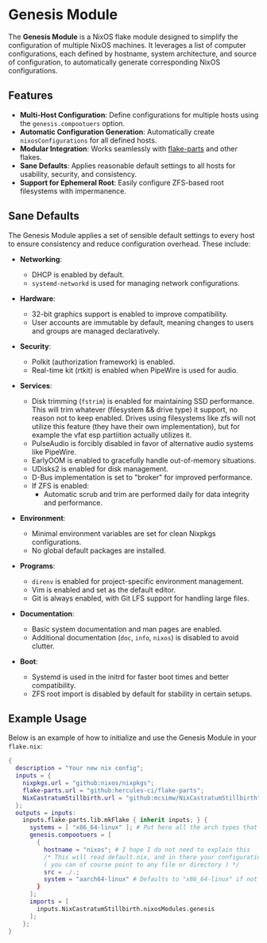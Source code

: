 # Genesis Module

The **Genesis Module** is a NixOS flake module designed to simplify the configuration of multiple NixOS machines. It leverages a list of computer configurations, each defined by hostname, system architecture, and source of configuration, to automatically generate corresponding NixOS configurations.

## Features

- **Multi-Host Configuration**: Define configurations for multiple hosts using the `genesis.compootuers` option.
- **Automatic Configuration Generation**: Automatically create `nixosConfigurations` for all defined hosts.
- **Modular Integration**: Works seamlessly with [flake-parts](https://github.com/hercules-ci/flake-parts) and other flakes.
- **Sane Defaults**: Applies reasonable default settings to all hosts for usability, security, and consistency.
- **Support for Ephemeral Root**: Easily configure ZFS-based root filesystems with impermanence.

## Sane Defaults

The Genesis Module applies a set of sensible default settings to every host to ensure consistency and reduce configuration overhead. These include:

- **Networking**:
  - DHCP is enabled by default.
  - `systemd-networkd` is used for managing network configurations.

- **Hardware**:
  - 32-bit graphics support is enabled to improve compatibility.
  - User accounts are immutable by default, meaning changes to users and groups are managed declaratively.

- **Security**:
  - Polkit (authorization framework) is enabled.
  - Real-time kit (rtkit) is enabled when PipeWire is used for audio.

- **Services**:
  - Disk trimming (`fstrim`) is enabled for maintaining SSD performance. This will trim whatever (filesystem && drive type) it support, no reason not to keep enabled. Drives using filesystems like zfs will not utilize this feature (they have their own implementation), but for example the vfat esp partiition actually utilizes it.
  - PulseAudio is forcibly disabled in favor of alternative audio systems like PipeWire.
  - EarlyOOM is enabled to gracefully handle out-of-memory situations.
  - UDisks2 is enabled for disk management.
  - D-Bus implementation is set to "broker" for improved performance.
  - If ZFS is enabled:
    - Automatic scrub and trim are performed daily for data integrity and performance.

- **Environment**:
  - Minimal environment variables are set for clean Nixpkgs configurations.
  - No global default packages are installed.

- **Programs**:
  - `direnv` is enabled for project-specific environment management.
  - Vim is enabled and set as the default editor.
  - Git is always enabled, with Git LFS support for handling large files.

- **Documentation**:
  - Basic system documentation and man pages are enabled.
  - Additional documentation (`doc`, `info`, `nixos`) is disabled to avoid clutter.

- **Boot**:
  - Systemd is used in the initrd for faster boot times and better compatibility.
  - ZFS root import is disabled by default for stability in certain setups.

## Example Usage

Below is an example of how to initialize and use the Genesis Module in your `flake.nix`:

```nix
{
  description = "Your new nix config";
  inputs = {
    nixpkgs.url = "github:nixos/nixpkgs";
    flake-parts.url = "github:hercules-ci/flake-parts";
    NixCastratumStillbirth.url = "github:mcsimw/NixCastratumStillbirth";
  };
  outputs = inputs: 
    inputs.flake-parts.lib.mkFlake { inherit inputs; } {
      systems = [ "x86_64-linux" ]; # Put here all the arch types that your flake must support
      genesis.compootuers = [
        {
          hostname = "nixos"; # I hope I do not need to explain this
          /* This will read default.nix, and in there your configuration will reside
          ( you can of course point to any file or directory ) */
          src = ./.;
          system = "aarch64-linux" # Defaults to "x86_64-linux" if not defined
        }
      ];
      imports = [
        inputs.NixCastratumStillbirth.nixosModules.genesis
      ];
    };
}

